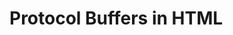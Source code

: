 <!DOCTYPE html>
<html>
<head>
  <title>Protobuf in HTML</title>
</head>
<body>
  <h1>Protocol Buffers in HTML</h1>
  <script type="module">
    import * as jspb from './user_pb.js';
    const user = new jspb.User();
    user.setName("Alice");
    user.setAge(25);
    const bytes = user.serializeBinary();
    console.log("Serialized:", bytes);
    const user2 = jspb.User.deserializeBinary(bytes);
    console.log("Deserialized Name:", user2.getName());
    console.log("Deserialized Age:", user2.getAge());
  </script>
</body>
</html>
